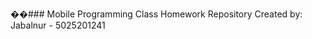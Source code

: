 ��# # #   M o b i l e   P r o g r a m m i n g   C l a s s   H o m e w o r k   R e p o s i t o r y 
 
 
 
 C r e a t e d   b y :   Jabalnur  -   5 0 2 5 2 0 1 241 
